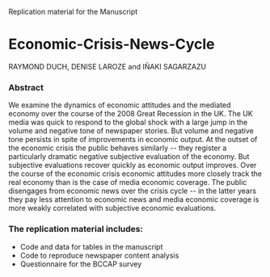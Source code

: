 

Replication material for the Manuscript


# Economic-Crisis-News-Cycle
RAYMOND DUCH, DENISE LAROZE and IÑAKI SAGARZAZU

### Abstract
We examine the dynamics of economic attitudes and the mediated economy over the course of the 2008 Great Recession in the UK.  The UK media was quick to respond to the global shock with a large jump in the volume and negative tone of newspaper stories.  But volume and negative tone persists in spite of improvements in economic output.  At the outset of the economic crisis the public behaves similarly -- they register a particularly dramatic negative subjective evaluation of the economy.  But subjective evaluations recover quickly as economic output improves.  Over the course of the economic crisis economic attitudes more closely track the real economy than is the case of media economic coverage.  The public disengages from economic news over the crisis cycle -- in the latter years they pay less attention to economic news and media economic coverage is more weakly correlated with subjective economic evaluations. 


### The replication material includes:
- Code and data for tables in the manuscript
- Code to reproduce newspaper content analysis
- Questionnaire for the BCCAP survey
